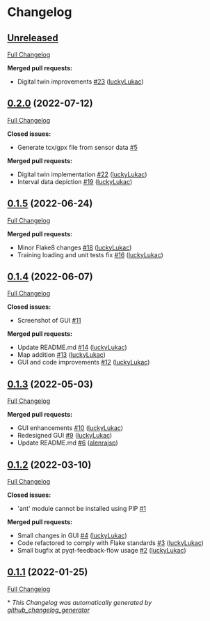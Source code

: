 # Changelog

## [Unreleased](https://github.com/firefly-cpp/AST-Monitor/tree/HEAD)

[Full Changelog](https://github.com/firefly-cpp/AST-Monitor/compare/0.2.0...HEAD)

**Merged pull requests:**

- Digital twin improvements [\#23](https://github.com/firefly-cpp/AST-Monitor/pull/23) ([luckyLukac](https://github.com/luckyLukac))

## [0.2.0](https://github.com/firefly-cpp/AST-Monitor/tree/0.2.0) (2022-07-12)

[Full Changelog](https://github.com/firefly-cpp/AST-Monitor/compare/0.1.5...0.2.0)

**Closed issues:**

- Generate tcx/gpx file from sensor data [\#5](https://github.com/firefly-cpp/AST-Monitor/issues/5)

**Merged pull requests:**

- Digital twin implementation [\#22](https://github.com/firefly-cpp/AST-Monitor/pull/22) ([luckyLukac](https://github.com/luckyLukac))
- Interval data depiction [\#19](https://github.com/firefly-cpp/AST-Monitor/pull/19) ([luckyLukac](https://github.com/luckyLukac))

## [0.1.5](https://github.com/firefly-cpp/AST-Monitor/tree/0.1.5) (2022-06-24)

[Full Changelog](https://github.com/firefly-cpp/AST-Monitor/compare/0.1.4...0.1.5)

**Merged pull requests:**

- Minor Flake8 changes [\#18](https://github.com/firefly-cpp/AST-Monitor/pull/18) ([luckyLukac](https://github.com/luckyLukac))
- Training loading and unit tests fix [\#16](https://github.com/firefly-cpp/AST-Monitor/pull/16) ([luckyLukac](https://github.com/luckyLukac))

## [0.1.4](https://github.com/firefly-cpp/AST-Monitor/tree/0.1.4) (2022-06-07)

[Full Changelog](https://github.com/firefly-cpp/AST-Monitor/compare/0.1.3...0.1.4)

**Closed issues:**

- Screenshot of GUI [\#11](https://github.com/firefly-cpp/AST-Monitor/issues/11)

**Merged pull requests:**

- Update README.md [\#14](https://github.com/firefly-cpp/AST-Monitor/pull/14) ([luckyLukac](https://github.com/luckyLukac))
- Map addition [\#13](https://github.com/firefly-cpp/AST-Monitor/pull/13) ([luckyLukac](https://github.com/luckyLukac))
- GUI and code improvements [\#12](https://github.com/firefly-cpp/AST-Monitor/pull/12) ([luckyLukac](https://github.com/luckyLukac))

## [0.1.3](https://github.com/firefly-cpp/AST-Monitor/tree/0.1.3) (2022-05-03)

[Full Changelog](https://github.com/firefly-cpp/AST-Monitor/compare/0.1.2...0.1.3)

**Merged pull requests:**

- GUI enhancements [\#10](https://github.com/firefly-cpp/AST-Monitor/pull/10) ([luckyLukac](https://github.com/luckyLukac))
- Redesigned GUI [\#9](https://github.com/firefly-cpp/AST-Monitor/pull/9) ([luckyLukac](https://github.com/luckyLukac))
- Update README.md [\#6](https://github.com/firefly-cpp/AST-Monitor/pull/6) ([alenrajsp](https://github.com/alenrajsp))

## [0.1.2](https://github.com/firefly-cpp/AST-Monitor/tree/0.1.2) (2022-03-10)

[Full Changelog](https://github.com/firefly-cpp/AST-Monitor/compare/0.1.1...0.1.2)

**Closed issues:**

- 'ant' module cannot be installed using PIP [\#1](https://github.com/firefly-cpp/AST-Monitor/issues/1)

**Merged pull requests:**

- Small changes in GUI [\#4](https://github.com/firefly-cpp/AST-Monitor/pull/4) ([luckyLukac](https://github.com/luckyLukac))
- Code refactored to comply with Flake standards [\#3](https://github.com/firefly-cpp/AST-Monitor/pull/3) ([luckyLukac](https://github.com/luckyLukac))
- Small bugfix at pyqt-feedback-flow usage [\#2](https://github.com/firefly-cpp/AST-Monitor/pull/2) ([luckyLukac](https://github.com/luckyLukac))

## [0.1.1](https://github.com/firefly-cpp/AST-Monitor/tree/0.1.1) (2022-01-25)

[Full Changelog](https://github.com/firefly-cpp/AST-Monitor/compare/c3527a1296385a84a0b0be4df0e1609527cbac67...0.1.1)



\* *This Changelog was automatically generated by [github_changelog_generator](https://github.com/github-changelog-generator/github-changelog-generator)*
